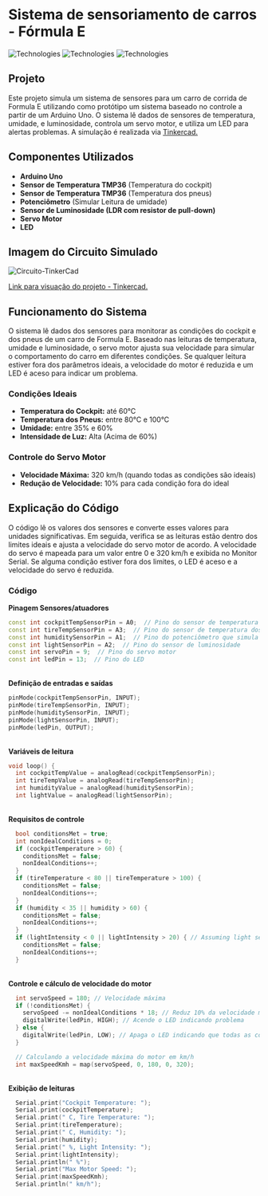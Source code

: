 # Sistema de sensoriamento de carros - Fórmula E

![Technologies](https://img.shields.io/badge/Arduino-Uno-blue) ![Technologies](https://img.shields.io/badge/Language-C++-brightgreen) ![Technologies](https://img.shields.io/badge/Simulator-Tinkercad-orange)

## Projeto

Este projeto simula um sistema de sensores para um carro de corrida de Formula E utilizando como protótipo um sistema baseado no controle a partir de um Arduino Uno. O sistema lê dados de sensores de temperatura, umidade, e luminosidade, controla um servo motor, e utiliza um LED para alertas problemas. A simulação é realizada via <a href="https://www.tinkercad.com/" target="_blank"> Tinkercad.</a>

## Componentes Utilizados

- **Arduino Uno**
- **Sensor de Temperatura TMP36** (Temperatura do cockpit)
- **Sensor de Temperatura TMP36** (Temperatura dos pneus)
- **Potenciômetro** (Simular Leitura de umidade)
- **Sensor de Luminosidade (LDR com resistor de pull-down)**
- **Servo Motor**
- **LED**

## Imagem do Circuito Simulado
![Circuito-TinkerCad](https://github.com/gabriel-lacerda918/FIAP-Challenge1-Sprint1-EDGE/assets/161903643/f2797ce9-ff4f-4ec7-820b-9f3cd0745288)

<a href="https://www.tinkercad.com/things/9xBMJEK323j-challenge1-sprint1-edge?sharecode=zMt9DEdOuqW8SeCp_UdwNkqQrzVewSrc2efRNhLq834" target="_blank"> Link para visuação do projeto - Tinkercad.</a>



## Funcionamento do Sistema

O sistema lê dados dos sensores para monitorar as condições do cockpit e dos pneus de um carro de Formula E. Baseado nas leituras de temperatura, umidade e luminosidade, o servo motor ajusta sua velocidade para simular o comportamento do carro em diferentes condições. Se qualquer leitura estiver fora dos parâmetros ideais, a velocidade do motor é reduzida e um LED é aceso para indicar um problema.

### Condições Ideais

- **Temperatura do Cockpit:** até 60°C
- **Temperatura dos Pneus:** entre 80°C e 100°C
- **Umidade:** entre 35% e 60%
- **Intensidade de Luz:** Alta (Acima de 60%)

### Controle do Servo Motor

- **Velocidade Máxima:** 320 km/h (quando todas as condições são ideais)
- **Redução de Velocidade:** 10% para cada condição fora do ideal

## Explicação do Código

O código lê os valores dos sensores e converte esses valores para unidades significativas. Em seguida, verifica se as leituras estão dentro dos limites ideais e ajusta a velocidade do servo motor de acordo. A velocidade do servo é mapeada para um valor entre 0 e 320 km/h e exibida no Monitor Serial. Se alguma condição estiver fora dos limites, o LED é aceso e a velocidade do servo é reduzida.

### Código
**Pinagem Sensores/atuadores**
```cpp
const int cockpitTempSensorPin = A0;  // Pino do sensor de temperatura do cockpit
const int tireTempSensorPin = A3;  // Pino do sensor de temperatura dos pneus
const int humiditySensorPin = A1;  // Pino do potenciômetro que simula o sensor de umidade
const int lightSensorPin = A2;  // Pino do sensor de luminosidade
const int servoPin = 9;  // Pino do servo motor
const int ledPin = 13;  // Pino do LED
```
<br> **Definição de entradas e saídas**
  ```cpp
  pinMode(cockpitTempSensorPin, INPUT);
  pinMode(tireTempSensorPin, INPUT);
  pinMode(humiditySensorPin, INPUT);
  pinMode(lightSensorPin, INPUT);
  pinMode(ledPin, OUTPUT);
```
  
<br> **Variáveis de leitura**
```cpp
void loop() {
  int cockpitTempValue = analogRead(cockpitTempSensorPin);
  int tireTempValue = analogRead(tireTempSensorPin);
  int humidityValue = analogRead(humiditySensorPin);
  int lightValue = analogRead(lightSensorPin);
``` 
  <br> **Requisitos de controle**
```cpp
  bool conditionsMet = true;
  int nonIdealConditions = 0;
  if (cockpitTemperature > 60) {
    conditionsMet = false;
    nonIdealConditions++;
  }
  if (tireTemperature < 80 || tireTemperature > 100) {
    conditionsMet = false;
    nonIdealConditions++;
  }
  if (humidity < 35 || humidity > 60) {
    conditionsMet = false;
    nonIdealConditions++;
  }
  if (lightIntensity < 0 || lightIntensity > 20) { // Assuming light sensor gives a percentage
    conditionsMet = false;
    nonIdealConditions++;
  }
```
<br> **Controle e cálculo de velocidade do motor**
```cpp
  int servoSpeed = 180; // Velocidade máxima
  if (!conditionsMet) {
    servoSpeed -= nonIdealConditions * 18; // Reduz 10% da velocidade máxima para cada condição não ideal (18 de 180 é 10%)
    digitalWrite(ledPin, HIGH); // Acende o LED indicando problema
  } else {
    digitalWrite(ledPin, LOW); // Apaga o LED indicando que todas as condições são ideais
  }

  // Calculando a velocidade máxima do motor em km/h
  int maxSpeedKmh = map(servoSpeed, 0, 180, 0, 320);
```
<br>**Exibição de leituras**
```cpp
  Serial.print("Cockpit Temperature: ");
  Serial.print(cockpitTemperature);
  Serial.print(" C, Tire Temperature: ");
  Serial.print(tireTemperature);
  Serial.print(" C, Humidity: ");
  Serial.print(humidity);
  Serial.print(" %, Light Intensity: ");
  Serial.print(lightIntensity);
  Serial.println(" %");
  Serial.print("Max Motor Speed: ");
  Serial.print(maxSpeedKmh);
  Serial.println(" km/h");
  ```

